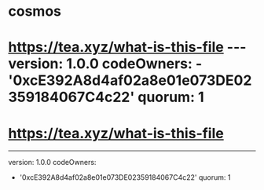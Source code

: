 # cosmos
# https://tea.xyz/what-is-this-file --- version: 1.0.0 codeOwners:   - '0xcE392A8d4af02a8e01e073DE02359184067C4c22' quorum: 1
# https://tea.xyz/what-is-this-file
---
version: 1.0.0
codeOwners:
  - '0xcE392A8d4af02a8e01e073DE02359184067C4c22'
quorum: 1
